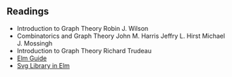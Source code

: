 ## Readings 
- Introduction to Graph Theory Robin J. Wilson
- Combinatorics and Graph Theory John M. Harris Jeffry L. Hirst Michael J. Mossingh
- Introduction to Graph Theory Richard Trudeau
- [Elm Guide](https://guide.elm-lang.org/)
- [Svg Library in Elm](https://package.elm-lang.org/packages/elm/svg/latest)
